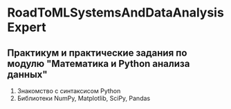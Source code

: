 # RoadToMLSystemsAndDataAnalysisExpert

<h2> Практикум и практические задания по модулю "Математика и Python анализа данных" </h2>
<ol>
  <li> Знакомство с синтаксисом Python </li>
  <li> Библиотеки NumPy, Matplotlib, SciPy, Pandas </li>
</ol>
